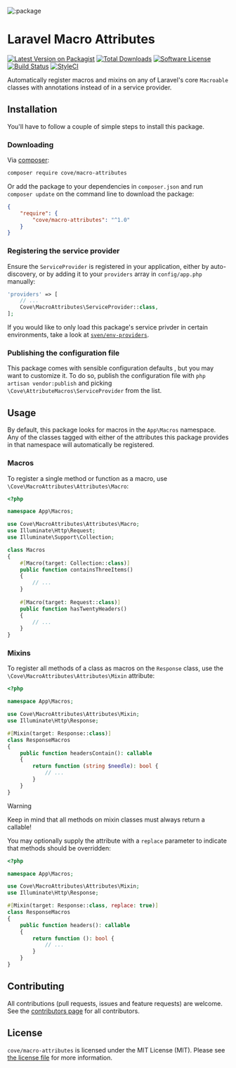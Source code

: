 ![:package](:hero)

# Laravel Macro Attributes

[![Latest Version on Packagist][ico-version]][link-packagist]
[![Total Downloads][ico-downloads]][link-downloads]
[![Software License][ico-license]](LICENSE.md)
[![Build Status][ico-build]][link-build]
[![StyleCI][ico-styleci]][link-styleci]

Automatically register macros and mixins on any of Laravel's core `Macroable` classes with annotations instead of in
a service provider.

## Installation
You'll have to follow a couple of simple steps to install this package.

### Downloading
Via [composer](http://getcomposer.org):

```bash
composer require cove/macro-attributes
```

Or add the package to your dependencies in `composer.json` and run `composer update` on the command line to download the
package:

```json
{
    "require": {
        "cove/macro-attributes": "^1.0"
    }
}
```

### Registering the service provider
Ensure the `ServiceProvider` is registered in your application, either by auto-discovery, or by adding it to your 
`providers` array in `config/app.php` manually:

```php
'providers' => [
    // ...
    Cove\MacroAttributes\ServiceProvider::class,
];
```

If you would like to only load this package's service privder in certain environments, take a look at 
[`sven/env-providers`](https://github.com/svenluijten/env-providers).

### Publishing the configuration file
This package comes with sensible configuration defaults , but you may want to customize it. To do so, publish the
configuration file with `php artisan vendor:publish` and picking `\Cove\AttributeMacros\ServiceProvider` from the list.

## Usage
By default, this package looks for macros in the `App\Macros` namespace. Any of the classes tagged with either of the
attributes this package provides in that namespace will automatically be registered.

### Macros
To register a single method or function as a macro, use `\Cove\MacroAttributes\Attributes\Macro`:

```php
<?php

namespace App\Macros;

use Cove\MacroAttributes\Attributes\Macro;
use Illuminate\Http\Request;
use Illuminate\Support\Collection;

class Macros 
{
    #[Macro(target: Collection::class)]
    public function containsThreeItems()
    {
        // ...
    }
    
    #[Macro(target: Request::class)]
    public function hasTwentyHeaders()
    {
        // ...
    }
}
```

### Mixins
To register all methods of a class as macros on the `Response` class, use the `\Cove\MacroAttributes\Attributes\Mixin`
attribute:

```php
<?php

namespace App\Macros;

use Cove\MacroAttributes\Attributes\Mixin;
use Illuminate\Http\Response;

#[Mixin(target: Response::class)]
class ResponseMacros
{
    public function headersContain(): callable
    {
        return function (string $needle): bool {
            // ...
        }
    }
}
```

> [!WARNING]
> Keep in mind that all methods on mixin classes must always return a callable!

You may optionally supply the attribute with a `replace` parameter to indicate that methods should be overridden:

```php
<?php

namespace App\Macros;

use Cove\MacroAttributes\Attributes\Mixin;
use Illuminate\Http\Response;

#[Mixin(target: Response::class, replace: true)]
class ResponseMacros
{
    public function headers(): callable
    {
        return function (): bool {
            // ...
        }
    }
}
```

## Contributing
All contributions (pull requests, issues and feature requests) are welcome. See the [contributors page](../../graphs/contributors) for all
contributors.

## License
`cove/macro-attributes` is licensed under the MIT License (MIT). Please see [the license file](LICENSE.md) for more information.

[ico-version]: https://img.shields.io/packagist/v/cove/macro-attributes.svg?style=flat-square
[ico-license]: https://img.shields.io/badge/license-MIT-green.svg?style=flat-square
[ico-downloads]: https://img.shields.io/packagist/dt/cove/macro-attributes.svg?style=flat-square
[ico-build]: https://img.shields.io/github/workflow/status/covelabs/macro-attributes/Tests?style=flat-square
[ico-styleci]: https://styleci.io/repos/:styleci/shield

[link-packagist]: https://packagist.org/packages/cove/macro-attributes
[link-downloads]: https://packagist.org/packages/cove/macro-attributes
[link-build]: https://github.com/covelabs/macro-attributes/actions/workflows/run-tests.yml
[link-styleci]: https://styleci.io/repos/:styleci

